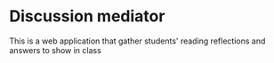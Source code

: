 # Discussion mediator
This is a web application that gather students' reading reflections and answers to show in class
